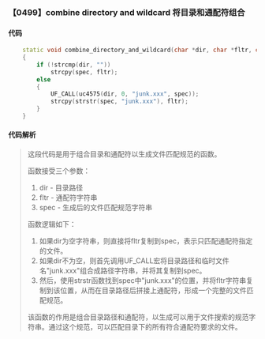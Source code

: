 ### 【0499】combine directory and wildcard 将目录和通配符组合

#### 代码

```cpp
    static void combine_directory_and_wildcard(char *dir, char *fltr, char *spec)  
    {  
        if (!strcmp(dir, ""))  
            strcpy(spec, fltr);  
        else  
        {  
            UF_CALL(uc4575(dir, 0, "junk.xxx", spec));  
            strcpy(strstr(spec, "junk.xxx"), fltr);  
        }  
    }

```

#### 代码解析

> 这段代码是用于组合目录和通配符以生成文件匹配规范的函数。
>
> 函数接受三个参数：
>
> 1. dir - 目录路径
> 2. fltr - 通配符字符串
> 3. spec - 生成后的文件匹配规范字符串
>
> 函数逻辑如下：
>
> 1. 如果dir为空字符串，则直接将fltr复制到spec，表示只匹配通配符指定的文件。
> 2. 如果dir不为空，则首先调用UF_CALL宏将目录路径和临时文件名"junk.xxx"组合成路径字符串，并将其复制到spec。
> 3. 然后，使用strstr函数找到spec中"junk.xxx"的位置，并将fltr字符串复制到该位置，从而在目录路径后拼接上通配符，形成一个完整的文件匹配规范。
>
> 该函数的作用是组合目录路径和通配符，以生成可以用于文件搜索的规范字符串。通过这个规范，可以匹配目录下的所有符合通配符要求的文件。
>
